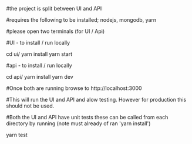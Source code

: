 #the project is split between UI and API


#requires the following to be installed; nodejs, mongodb, yarn


#please open two terminals (for UI / Api)

#UI - to install / run locally



cd ui/
yarn install
yarn start

#api - to install / run locally



cd api/
yarn install
yarn dev


#Once both are running browse to http://localhost:3000

#This will run the UI and API and alow testing. However for production this should not be used.



#Both the UI and API have unit tests these can be called from each directory by running (note must already of ran 'yarn install')

yarn test